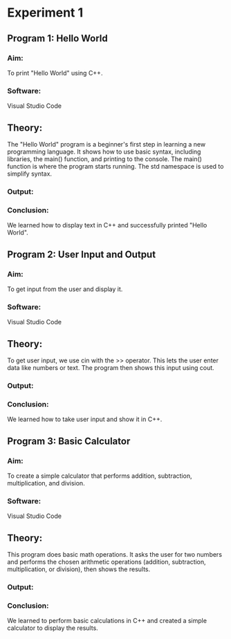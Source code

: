 # Experiment 1
## Program 1: Hello World
### Aim:
To print "Hello World" using C++.

### Software:
Visual Studio Code

## Theory:
The "Hello World" program is a beginner's first step in learning a new programming language. It shows how to use basic syntax, including libraries, the main() function, and printing to the console. The main() function is where the program starts running. The std namespace is used to simplify syntax.

### Output:

### Conclusion:
We learned how to display text in C++ and successfully printed "Hello World".

## Program 2: User Input and Output
### Aim:
To get input from the user and display it.

### Software:
Visual Studio Code

## Theory:
To get user input, we use cin with the >> operator. This lets the user enter data like numbers or text. The program then shows this input using cout.

### Output:

### Conclusion:
We learned how to take user input and show it in C++.

## Program 3: Basic Calculator
### Aim:
To create a simple calculator that performs addition, subtraction, multiplication, and division.

### Software:
Visual Studio Code

## Theory:
This program does basic math operations. It asks the user for two numbers and performs the chosen arithmetic operations (addition, subtraction, multiplication, or division), then shows the results.

### Output:

### Conclusion:
We learned to perform basic calculations in C++ and created a simple calculator to display the results.




